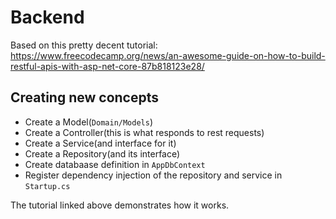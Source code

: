 # Backend

Based on this pretty decent tutorial: https://www.freecodecamp.org/news/an-awesome-guide-on-how-to-build-restful-apis-with-asp-net-core-87b818123e28/

## Creating new concepts

 * Create a Model(`Domain/Models`)
 * Create a Controller(this is what responds to rest requests)
 * Create a Service(and interface for it)
 * Create a Repository(and its interface)
 * Create databaase definition in `AppDbContext`
 * Register dependency injection of the repository and service in `Startup.cs`

The tutorial linked above demonstrates how it works. 
